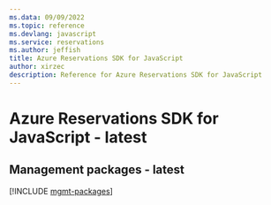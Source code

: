 ```yaml
---
ms.data: 09/09/2022
ms.topic: reference
ms.devlang: javascript
ms.service: reservations
ms.author: jeffish
title: Azure Reservations SDK for JavaScript
author: xirzec
description: Reference for Azure Reservations SDK for JavaScript
---
```

# Azure Reservations SDK for JavaScript - latest

## Management packages - latest
[!INCLUDE [mgmt-packages](reservations-mgmt-index.md)]